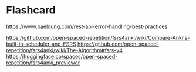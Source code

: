 # Flashcard

https://www.baeldung.com/rest-api-error-handling-best-practices

https://github.com/open-spaced-repetition/fsrs4anki/wiki/Compare-Anki's-built-in-scheduler-and-FSRS
https://github.com/open-spaced-repetition/fsrs4anki/wiki/The-Algorithm#fsrs-v4
https://huggingface.co/spaces/open-spaced-repetition/fsrs4anki_previewer
